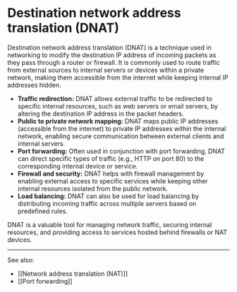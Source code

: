 
# Destination network address translation (DNAT)

Destination network address translation (DNAT) is a technique used in networking to modify the destination IP address of incoming packets as they pass through a router or firewall. It is commonly used to route traffic from external sources to internal servers or devices within a private network, making them accessible from the internet while keeping internal IP addresses hidden.

- **Traffic redirection:** DNAT allows external traffic to be redirected to specific internal resources, such as web servers or email servers, by altering the destination IP address in the packet headers.
- **Public to private network mapping:** DNAT maps public IP addresses (accessible from the internet) to private IP addresses within the internal network, enabling secure communication between external clients and internal servers.
- **Port forwarding:** Often used in conjunction with port forwarding, DNAT can direct specific types of traffic (e.g., HTTP on port 80) to the corresponding internal device or service.
- **Firewall and security:** DNAT helps with firewall management by enabling external access to specific services while keeping other internal resources isolated from the public network.
- **Load balancing:** DNAT can also be used for load balancing by distributing incoming traffic across multiple servers based on predefined rules.

DNAT is a valuable tool for managing network traffic, securing internal resources, and providing access to services hosted behind firewalls or NAT devices.

---

See also:

- [[Network address translation (NAT)]]
- [[Port forwarding]]